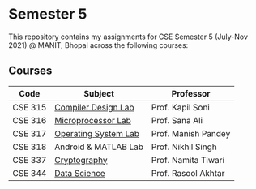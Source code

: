 # Semester 5

This repository contains my assignments for CSE Semester 5 (July-Nov 2021) @ MANIT, Bhopal across the following courses:

## Courses
| Code    | Subject                                     | Professor           |
| ------- | ------------------------------------------- | ------------------- |
| CSE 315 | [Compiler Design Lab](./compiler-design/)   | Prof. Kapil Soni    |
| CSE 316 | [Microprocessor Lab](./microprocessor/)     | Prof. Sana Ali      |
| CSE 317 | [Operating System Lab](./operating-system/) | Prof. Manish Pandey |
| CSE 318 | Android & MATLAB Lab                        | Prof. Nikhil Singh  |
| CSE 337 | [Cryptography](./cryptography/)             | Prof. Namita Tiwari |
| CSE 344 | [Data Science](./data-science/)             | Prof. Rasool Akhtar |